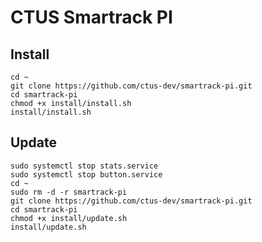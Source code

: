 # CTUS Smartrack PI

## Install

```
cd ~
git clone https://github.com/ctus-dev/smartrack-pi.git
cd smartrack-pi
chmod +x install/install.sh
install/install.sh
```

## Update

```
sudo systemctl stop stats.service
sudo systemctl stop button.service
cd ~
sudo rm -d -r smartrack-pi
git clone https://github.com/ctus-dev/smartrack-pi.git
cd smartrack-pi
chmod +x install/update.sh
install/update.sh
```
